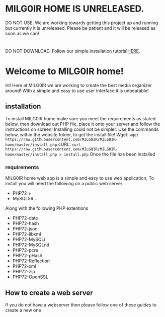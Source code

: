 
# MILG0IR HOME IS UNRELEASED.
DO NOT USE. We are working towards getting this project up and running but currently it is unreleased. Please be patient and it will be released as soon as we can!
#
DO NOT DOWNLOAD. Follow our simple installation tutorial[HERE](#installation).
# Welcome to MILG0IR home!
Hi! Here at MILG0IR we are working to create the best media organizer around! With a simple and easy to use user interface it is unbeatable!

## installation
To install MILG0IR home make sure you meet the requirements as stated below, then download out PHP file, place it onto your server and follow the instructions on screen! Installing could not be simpler. Use the commands below, within the website folder,  to get the install file!
Wget: `wget https://raw.githubusercontent.com/MILG0IR/MILG0IR-home/master/install.php`
cURL: `curl https://raw.githubusercontent.com/MILG0IR/MILG0IR-home/master/install.php > install.php`
Once the file has been installed

### requirements
MILG0IR home web app is a simple and easy to use web application, To install you will need the following on a public web server

- PHP72 +
- MySQL56 +

Along with the following PHP extentions

- PHP72-date
- PHP72-hash
- PHP72-json
- PHP72-libxml
- PHP72-MySQLi
- PHP72-MySQLnd
- PHP72-pcre
- PHP72-pHash
- PHP72-Reflection
- PHP72-xml
- PHP72-zip
- PHP72-OpenSSL

## How to create a web server
If you do not have a webserver then please follow one of these guides to create a new one